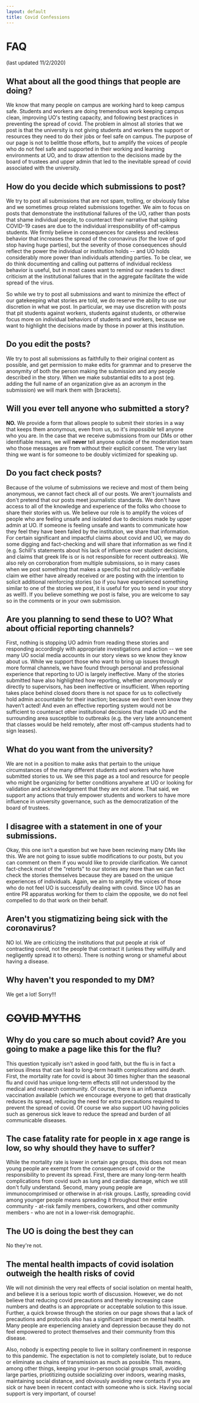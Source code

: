```yaml
---
layout: default
title: Covid Confessions
---
```



# FAQ

(last updated 11/2/2020)

## What about all the good things that people are doing?

We know that many people on campus are working hard to keep campus safe. Students and workers are doing tremendous work keeping campus clean, improving UO's testing capacity, and following best practices in preventing the spread of covid. The problem in almost all stories that we post is that the university is not giving students and workers the support or resources they need to do their jobs or feel safe on campus. The purpose of our page is not to belittle those efforts, but to amplify the voices of people who do not feel safe and supported in their working and learning environments at UO, and to draw attention to the decisions made by the board of trustees and upper admin that led to the inevitable spread of covid associated with the university.


## How do you decide which submissions to post?


We try to post all submissions that are not spam, trolling, or obviously false and we sometimes group related submissions together. We aim to focus on posts that demonstrate the institutional failures of the UO, rather than posts that shame individual people, to counteract their narrative that spiking COVID-19 cases are due to the individual irresponsibility of off-campus students. We firmly believe in consequences for careless and reckless behavior that increases the spread of the coronavirus (for the love of god stop having huge parties), but the severity of those consequences should reflect the power the individual or institution holds -- and UO holds considerably more power than individuals attending parties. To be clear, we do think documenting and calling out patterns of individual reckless behavior is useful, but in most cases want to remind our readers to direct criticism at the institutional failures that in the aggregate facilitate the wide spread of the virus.

So while we try to post all submissions and want to minimize the effect of our gatekeeping what stories are told, we do reserve the ability to use our discretion in what we post. In particular, we may use discretion with posts that pit students against workers, students against students, or otherwise focus more on individual behaviors of students and workers, because we want to highlight the decisions made by those in power at this institution.

## Do you edit the posts?

We try to post all submissions as faithfully to their original content as possible, and get permission to make edits for grammar and to preserve the anonymity of both the person making the submission and any people described in the story. When we make substantial edits to a post (eg. adding the full name of an organization give as an acronym in the submission) we will mark them with [brackets].

## Will you ever tell anyone who submitted a story?

**NO.** We provide a form that allows people to submit their stories in a way that keeps them anonymous, even from us, so it's *impossible* tell anyone who you are. In the case that we receive submissions from our DMs or other identifiable means, we will **never** tell anyone outside of the moderation team who those messages are from without their explicit consent. The very last thing we want is for someone to be doubly victimized for speaking up.

## Do you fact check posts?

Because of the volume of submissions we recieve and most of them being anonymous, we cannot fact check all of our posts. We aren't journalists and don't pretend that our posts meet journalistic standards. We don't have access to all of the knowledge and experience of the folks who choose to share their stories with us. We believe our role is to amplify the voices of people who are feeling unsafe and isolated due to decisions made by upper admin at UO. If someone is feeling unsafe and wants to communicate how they feel they have been failed by the institution, we share that information. For certain significant and impactful claims about covid and UO, we may do some digging and fact-checking and will share that information as we find it (e.g. Schill's statements about his lack of influence over student decisions, and claims that greek life is or is not responsible for recent outbreaks). We also rely on corroboration from multiple submissions, so in many cases when we post something that makes a specific but not publicly-verifiable claim we either have already received or are posting with the intention to solicit additional reinforcing stories (so if you have experienced something similar to one of the stories we post, it is useful for you to send in your story as well!). If you believe something we post is false, you are welcome to say so in the comments or in your own submission.

## Are you planning to send these to UO? What about official reporting channels?

First, nothing is stopping UO admin from reading these stories and responding accordingly with appropriate investigations and action -- we see many UO social media accounts in our story views so we know they know about us. While we support those who want to bring up issues through more formal channels, we have found through personal and professional experience that reporting to UO is largely ineffective. Many of the stories submitted have also highlighted how reporting, whether anonymously or directly to supervisors, has been ineffective or insufficient. When reporting takes place behind closed doors there is not space for us to collectively hold admin accountable for their inaction; because we don’t even know they haven’t acted! And even an effective reporting system would not be sufficient to counteract other institutional decisions that made UO and the surrounding area susceptible to outbreaks (e.g. the very late announcement that classes would be held remotely, after most off-campus students had to sign leases).

## What do you want from the university?

We are not in a position to make asks that pertain to the unique circumstances of the many different students and workers who have submitted stories to us. We see this page as a tool and resource for people who might be organizing for better conditions anywhere at UO or looking for validation and acknowledgement that they are not alone. That said, we support any actions that truly empower students and workers to have more influence in university governance, such as the democratization of the board of trustees.

## I disagree with a statement in one of your submissions.

Okay, this one isn't a question but we have been recieving many DMs like this. We are not going to issue subtle modifications to our posts, but you can comment on them if you would like to provide clarification. We cannot fact-check most of the "retorts" to our stories any more than we can fact check the stories themselves because they are based on the unique experiences of individuals. Again, we aim to amplify the voices of those who do not feel UO is successfully dealing with covid. Since UO has an entire PR apparatus working for them to claim the opposite, we do not feel compelled to do that work on their behalf.

## Aren't you stigmatizing being sick with the coronavirus?

NO lol. We are criticizing the institutions that put people at risk of contracting covid, not the people that contract it (unless they willfully and negligently spread it to others). There is nothing wrong or shameful about having a disease.

## Why haven't you responded to my DM?

We get a lot! Sorry!!!


# ~~COVID MYTHS~~

## Why do you care so much about covid? Are you going to make a page like this for the flu?

This question typically isn't asked in good faith, but the flu is in fact a serious illness that can lead to long-term health complications and death. First, the mortality rate for covid is about 30 times higher than the seasonal flu and covid has unique long-term effects still not understood by the medical and research community. Of course, there is an influenza vaccination available (which we encourage everyone to get) that drastically reduces its spread, reducing the need for extra precautions required to prevent the spread of covid. Of course we also support UO having policies such as generous sick leave to reduce the spread and burden of all communicable diseases.

## The case fatality rate for people in x age range is low, so why should they have to suffer?

While the mortality rate is lower in certain age groups, this does not mean young people are exempt from the consequences of covid or the responsibility to prevent its spread. First, there are many long-term health complications from covid such as lung and cardiac damage, which we still don't fully understand. Second, many young people are immunocomprimised or otherwise in at-risk groups. Lastly, spreading covid among younger people means spreading it throughout their entire community - at-risk family members, coworkers, and other community members - who are not in a lower-risk demographic.

## The UO is doing the best they can

No they're not.

## The mental health impacts of covid isolation outweigh the health risks of covid

We will not diminish the very real effects of social isolation on mental health, and believe it is a serious topic worth of discussion. However, we do not believe that reducing covid precautions and thereby increasing case numbers and deaths is an appropriate or acceptable solution to this issue. Further, a quick browse through the stories on our page shows that a lack of precautions and protocols also has a significant impact on mental health. Many people are experiencing anxiety and depression because they do not feel empowered to protect themselves and their community from this disease.

Also, nobody is expecting people to live in solitary confinement in response to this pandemic. The expectation is not to completely isolate, but to reduce or eliminate as chains of transmission as much as possible. This means, among other things, keeping your in-person social groups small, avoiding large parties, priotitizing outside socializing over indoors, wearing masks, maintaining social distance, and obviously avoiding new contacts if you are sick or have been in recent contact with someone who is sick. Having social support is very important, of course!




















